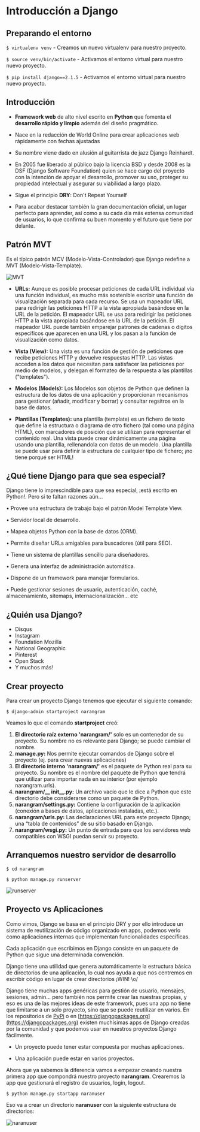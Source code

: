 # Introducción a Django

## Preparando el entorno 

 `$ virtualenv venv` - Creamos un nuevo virtualenv para nuestro proyecto.
 
 `$ source venv/bin/activate` - Activamos el entorno virtual para nuestro nuevo proyecto.
 
 `$ pip install django==2.1.5` - Activamos el entorno virtual para nuestro nuevo proyecto.


## Introducción

- **Framework web** de alto nivel escrito en **Python** que fomenta el **desarrollo rápido y limpio** además del diseño 
pragmático.

- Nace en la redacción de World Online para crear aplicaciones web rápidamente con fechas ajustadas

- Su nombre viene dado en alusión al guitarrista de jazz Django Reinhardt.

- En 2005 fue liberado al público bajo la licencia BSD y desde 2008 es la DSF (Django Software Foundation) quien se hace
 cargo del proyecto con la intención de apoyar el desarrollo, promover su uso, proteger su propiedad intelectual y 
 asegurar su viabilidad a largo plazo.

- Sigue el principio **DRY**: Don't Repeat Yourself

- Para acabar destacar también la gran documentación oficial, un lugar perfecto para aprender, así como a su cada día 
más extensa comunidad de usuarios, lo que confirma su buen momento y el futuro que tiene por delante.

## Patrón MVT

Es el típico patrón MCV (Modelo-Vista-Controlador) que Django redefine a MVT (Modelo-Vista-Template).

![MVT](imgs/mvt.jpg "Patrón MVT")

- **URLs:** Aunque es posible procesar peticiones de cada URL individual vía una función individual, es mucho más sostenible escribir una función de visualización separada para cada recurso. Se usa un mapeador URL para redirigir las peticiones HTTP a la vista apropiada basándose en la URL de la petición. El mapeador URL se usa para redirigir las peticiones HTTP a la vista apropiada basándose en la URL de la petición. El mapeador URL puede también emparejar patrones de cadenas o dígitos específicos que aparecen en una URL y los pasan a la función de visualización como datos.

- **Vista (View):** Una vista es una función de gestión de peticiones que recibe peticiones HTTP y devuelve respuestas HTTP. Las vistas acceden a los datos que necesitan para satisfacer las peticiones por medio de modelos, y delegan el formateo de la respuesta a las plantillas ("templates").

- **Modelos (Models):** Los Modelos son objetos de Python que definen la estructura de los datos de una aplicación y proporcionan mecanismos para gestionar (añadir, modificar y borrar) y consultar regsitros en la base de datos.

- **Plantillas (Templates):** una plantilla (template) es un fichero de texto que define la estructura o diagrama de otro fichero (tal como una página HTML), con marcadores de posición que se utilizan para representar el contenido real. Una vista puede crear dinámicamente una página usando una plantilla, rellenandola con datos de un modelo. Una plantilla se puede usar para definir la estructura de cualquier tipo de fichero; ¡no tiene porqué ser HTML!

## ¿Qué tiene Django para que sea especial?

Django tiene lo imprescindible para que sea especial, ¡está escrito en Python!. Pero si te faltan razones aún...

• Provee una estructura de trabajo bajo el patrón Model Template View.

• Servidor local de desarrollo.

• Mapea objetos Python con la base de datos (ORM).

• Permite diseñar URLs amigables para buscadores (útil para
SEO).

• Tiene un sistema de plantillas sencillo para diseñadores.

• Genera una interfaz de administración automática.

• Dispone de un framework para manejar formularios.

• Puede gestionar sesiones de usuario, autenticación, caché,
almacenamiento, sitemaps, internacionalización... etc

## ¿Quién usa Django?

- Disqus
- Instagram
- Foundation Mozilla
- National Geographic
- Pinterest
- Open Stack
- Y muchos más!

## Crear proyecto

Para crear un proyecto Django tenemos que ejecutar el siguiente comando:

 `$ django-admin startproject narangram`
 
 Veamos lo que el comando **startproject** creó:
 
1. **El directorio raíz externo 'narangram/'** solo es un contenedor de su proyecto. Su nombre no es relevante para Django; se puede cambiar el nombre.
2. **manage.py:** Nos permite ejecutar comandos de Django sobre el proyecto (ej. para crear nuevas aplicaciones)
3. **El directorio interno 'narangram/'** es el paquete de Python real para su proyecto. Su nombre es el nombre del paquete de Python que tendrá que utilizar para importar nada en su interior (por ejemplo narangram.urls).
4. **narangram/__ init__.py:** Un archivo vacío que le dice a Python que este directorio debe considerarse como un paquete de Python.
5. **narangram/settings.py:** Contiene la configuración de la aplicación (conexión a bases de datos, aplicaciones instaladas, etc.).
6. **narangram/urls.py:** Las declaraciones URL para este proyecto Django; una “tabla de contenidos” de su sitio basado en Django.
7. **narangram/wsgi.py:** Un punto de entrada para que los servidores web compatibles con WSGI puedan servir su proyecto.

## Arranquemos nuestro servidor de desarrollo

`$ cd narangram`

`$ python manage.py runserver`

![runserver](imgs/runserver.png "Runserver")

## Proyecto vs Aplicaciones

Como vimos, Django se basa en el principio DRY y por ello introduce un sistema de reutilización de código 
organizado en apps, podemos verlo como aplicaciones internas que implementan funcionalidades específicas.

Cada aplicación que escribimos en Django consiste en un paquete de Python que sigue una determinada convención.

Django tiene una utilidad que genera automáticamente la estructura básica de directorios de una aplicación, 
lo cual nos ayuda a que nos centremos en escribir código en lugar de crear directorios ¡WIN! \o/

Django tiene muchas apps genéricas para gestión de usuario, mensajes, sesiones, admin... pero también nos permite crear 
las nuestras propias, y eso es una de las mejores ideas de este framework, pues una app no tiene que limitarse 
a un solo proyecto, sino que se puede reutilizar en varios. 
En los repositorios de [PyPi](https://pypi.org) o en [https://djangopackages.org](https://djangopackages.org) existen 
muchísimas apps de Django creadas por la comunidad y que podemos usar en nuestros proyectos Django fácilmente.

- Un proyecto puede tener estar compuesta por muchas aplicaciones.

- Una aplicación puede estar en varios proyectos.

Ahora que ya sabemos la diferencia vamos a empezar creando nuestra primera app que compondrá nuestro proyecto 
**narangram**. Crearemos la app que gestionará el registro de usuarios, login, logout.

`$ python manage.py startapp naranuser`

Eso va a crear un directorio **naranuser** con la siguiente estructura de directorios:

![naranuser](imgs/app.png "Naranuser app")



